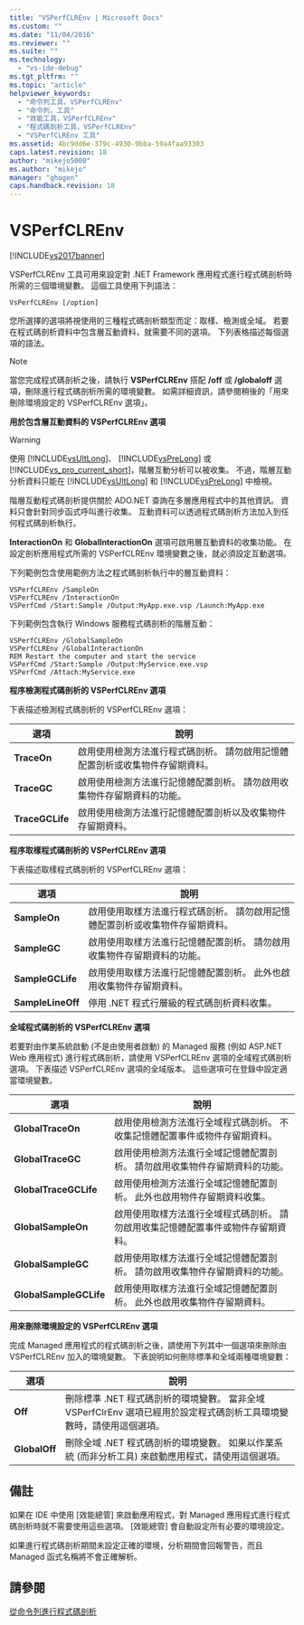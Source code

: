 ```yaml
---
title: "VSPerfCLREnv | Microsoft Docs"
ms.custom: ""
ms.date: "11/04/2016"
ms.reviewer: ""
ms.suite: ""
ms.technology: 
  - "vs-ide-debug"
ms.tgt_pltfrm: ""
ms.topic: "article"
helpviewer_keywords: 
  - "命令列工具，VSPerfCLREnv"
  - "命令列，工具"
  - "效能工具，VSPerfCLREnv"
  - "程式碼剖析工具，VSPerfCLREnv"
  - "VSPerfCLREnv 工具"
ms.assetid: 4bc9dd6e-379c-4930-9bba-59a4faa93303
caps.latest.revision: 18
author: "mikejo5000"
ms.author: "mikejo"
manager: "ghogen"
caps.handback.revision: 18
---
```

# VSPerfCLREnv
[!INCLUDE[vs2017banner](../code-quality/includes/vs2017banner.md)]

VSPerfCLREnv 工具可用來設定對 .NET Framework 應用程式進行程式碼剖析時所需的三個環境變數。  這個工具使用下列語法：  
  
```  
VsPerfCLREnv [/option]  
```  
  
 您所選擇的選項將視使用的三種程式碼剖析類型而定：取樣、檢測或全域。  若要在程式碼剖析資料中包含層互動資料，就需要不同的選項。  下列表格描述每個選項的語法。  
  
> [!NOTE]
>  當您完成程式碼剖析之後，請執行 **VSPerfCLREnv** 搭配 **\/off** 或 **\/globaloff** 選項，刪除進行程式碼剖析所需的環境變數。  如需詳細資訊，請參閱稍後的「用來刪除環境設定的 VSPerfCLREnv 選項」。  
  
 **用於包含層互動資料的 VSPerfCLREnv 選項**  
  
> [!WARNING]
>  使用 [!INCLUDE[vsUltLong](../code-quality/includes/vsultlong_md.md)]、 [!INCLUDE[vsPreLong](../code-quality/includes/vsprelong_md.md)] 或 [!INCLUDE[vs_pro_current_short](../profiling/includes/vs_pro_current_short_md.md)]，階層互動分析可以被收集。  不過，階層互動分析資料只能在 [!INCLUDE[vsUltLong](../code-quality/includes/vsultlong_md.md)] 和 [!INCLUDE[vsPreLong](../code-quality/includes/vsprelong_md.md)] 中檢視。  
  
 階層互動程式碼剖析提供關於 ADO.NET 查詢在多層應用程式中的其他資訊。  資料只會針對同步函式呼叫進行收集。  互動資料可以透過程式碼剖析方法加入到任何程式碼剖析執行。  
  
 **InteractionOn** 和 **GlobalInteractionOn** 選項可啟用層互動資料的收集功能。  在設定剖析應用程式所需的 VSPerfCLREnv 環境變數之後，就必須設定互動選項。  
  
 下列範例包含使用範例方法之程式碼剖析執行中的層互動資料：  
  
```  
VSPerfCLREnv /SampleOn  
VSPerfCLREnv /InteractionOn  
VSPerfCmd /Start:Sample /Output:MyApp.exe.vsp /Launch:MyApp.exe  
```  
  
 下列範例包含執行 Windows 服務程式碼剖析的階層互動：  
  
```  
VSPerfCLREnv /GlobalSampleOn  
VSPerfCLREnv /GlobalInteractionOn  
REM Restart the computer and start the service  
VSPerfCmd /Start:Sample /Output:MyService.exe.vsp   
VSPerfCmd /Attach:MyService.exe  
```  
  
 **程序檢測程式碼剖析的 VSPerfCLREnv 選項**  
  
 下表描述檢測程式碼剖析的 VSPerfCLREnv 選項：  
  
|選項|說明|  
|--------|--------|  
|**TraceOn**|啟用使用檢測方法進行程式碼剖析。  請勿啟用記憶體配置剖析或收集物件存留期資料。|  
|**TraceGC**|啟用使用檢測方法進行記憶體配置剖析。  請勿啟用收集物件存留期資料的功能。|  
|**TraceGCLife**|啟用使用檢測方法進行記憶體配置剖析以及收集物件存留期資料。|  
  
 **程序取樣程式碼剖析的 VSPerfCLREnv 選項**  
  
 下表描述取樣程式碼剖析的 VSPerfCLREnv 選項：  
  
|選項|說明|  
|--------|--------|  
|**SampleOn**|啟用使用取樣方法進行程式碼剖析。  請勿啟用記憶體配置剖析或收集物件存留期資料。|  
|**SampleGC**|啟用使用取樣方法進行記憶體配置剖析。  請勿啟用收集物件存留期資料的功能。|  
|**SampleGCLife**|啟用使用取樣方法進行記憶體配置剖析。  此外也啟用收集物件存留期資料。|  
|**SampleLineOff**|停用 .NET 程式行層級的程式碼剖析資料收集。|  
  
 **全域程式碼剖析的 VSPerfCLREnv 選項**  
  
 若要對由作業系統啟動 \(不是由使用者啟動\) 的 Managed 服務 \(例如 ASP.NET Web 應用程式\) 進行程式碼剖析，請使用 VSPerfCLREnv 選項的全域程式碼剖析選項。  下表描述 VSPerfCLREnv 選項的全域版本。  這些選項可在登錄中設定適當環境變數。  
  
|選項|說明|  
|--------|--------|  
|**GlobalTraceOn**|啟用使用檢測方法進行全域程式碼剖析。  不收集記憶體配置事件或物件存留期資料。|  
|**GlobalTraceGC**|啟用使用檢測方法進行全域記憶體配置剖析。  請勿啟用收集物件存留期資料的功能。|  
|**GlobalTraceGCLife**|啟用使用檢測方法進行全域記憶體配置剖析。  此外也啟用物件存留期資料收集。|  
|**GlobalSampleOn**|啟用使用取樣方法進行全域程式碼剖析。  請勿啟用收集記憶體配置事件或物件存留期資料。|  
|**GlobalSampleGC**|啟用使用取樣方法進行全域記憶體配置剖析。  請勿啟用收集物件存留期資料的功能。|  
|**GlobalSampleGCLife**|啟用使用取樣方法進行全域記憶體配置剖析。  此外也啟用收集物件存留期資料。|  
  
 **用來刪除環境設定的 VSPerfCLREnv 選項**  
  
 完成 Managed 應用程式的程式碼剖析之後，請使用下列其中一個選項來刪除由 VSPerfCLREnv 加入的環境變數。  下表說明如何刪除標準和全域兩種環境變數：  
  
|選項|說明|  
|--------|--------|  
|**Off**|刪除標準 .NET 程式碼剖析的環境變數。  當非全域 VSPerfClrEnv 選項已經用於設定程式碼剖析工具環境變數時，請使用這個選項。|  
|**GlobalOff**|刪除全域 .NET 程式碼剖析的環境變數。  如果以作業系統 \(而非分析工具\) 來啟動應用程式，請使用這個選項。|  
  
## 備註  
 如果在 IDE 中使用 \[效能總管\] 來啟動應用程式，對 Managed 應用程式進行程式碼剖析時就不需要使用這些選項。  \[效能總管\] 會自動設定所有必要的環境設定。  
  
 如果進行程式碼剖析期間未設定正確的環境，分析期間會回報警告，而且 Managed 函式名稱將不會正確解析。  
  
## 請參閱  
 [從命令列進行程式碼剖析](../profiling/using-the-profiling-tools-from-the-command-line.md)